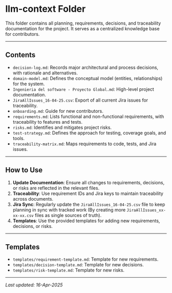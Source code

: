 # llm-context Folder

This folder contains all planning, requirements, decisions, and traceability documentation for the project. It serves as a centralized knowledge base for contributors.

---

## Contents

- `decision-log.md`: Records major architectural and process decisions, with rationale and alternatives.
- `domain-model.md`: Defines the conceptual model (entities, relationships) for the system.
- `Ingenieria del software - Proyecto Global.md`: High-level project documentation.
- `JiraAllIssues_16-04-25.csv`: Export of all current Jira issues for traceability.
- `onboarding.md`: Guide for new contributors.
- `requirements.md`: Lists functional and non-functional requirements, with traceability to features and tests.
- `risks.md`: Identifies and mitigates project risks.
- `test-strategy.md`: Defines the approach for testing, coverage goals, and tools.
- `traceability-matrix.md`: Maps requirements to code, tests, and Jira issues.

---

## How to Use

1. **Update Documentation**: Ensure all changes to requirements, decisions, or risks are reflected in the relevant files.
2. **Traceability**: Use requirement IDs and Jira keys to maintain traceability across documents.
3. **Jira Sync**: Regularly update the `JiraAllIssues_16-04-25.csv` file to keep planning in sync with tracked work (By creating more `JiraAllIssues_xx-xx-xx.csv` files as single sources of truth).
4. **Templates**: Use the provided templates for adding new requirements, decisions, or risks.

---

## Templates

- `templates/requirement-template.md`: Template for new requirements.
- `templates/decision-template.md`: Template for new decisions.
- `templates/risk-template.md`: Template for new risks.

---

_Last updated: 16-Apr-2025_
